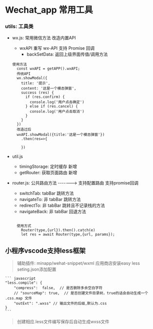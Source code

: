 <!--
 * @Descripttion:
 * @version:
 * @Author: Zhonglai Lu
 * @Date: 2020-09-02 16:13:52
 * @LastEditors: Zhonglai Lu
 * @LastEditTime: 2020-10-28 01:43:02
-->

# Wechat_app 常用工具

### utils: 工具类

- wx.js: 常用微信方法 改造内置API

  - wxAPI 重写 wx-API 支持 Promise 回调 
    - backSetData: 返回上级界面传值/调用方法

  ```
  使用方法
    const wxAPI = getAPP().wxAPI;
    传统API
    wx.showModal({
      title: '提示',
      content: '这是一个模态弹窗',
      success (res) {
        if (res.confirm) {
          console.log('用户点击确定')
        } else if (res.cancel) {
          console.log('用户点击取消')
        }
      }
    })
    改造过后
    wxAPI.showModal({title:'这是一个模态弹窗'})
      .then(res=>{
      
      })
  ```
- util.js
    - timingStorage: 定时缓存 新增
    - getRouter: 获取页面路由 新增
    
- router.js: 公共路由方法 -------> 支持配置路由 支持promise回调
  - switchTab: tabBar 跳转方法
  - navigateTo: 非 tabBar 跳转方法
  - redirectTo: 非 tabBar 跳转且不记录栈的方法
  - navigateBack: 非 tabBar 回退方法
  ```
  
    使用方式
      Router(type,{url}).then().catch(e)
      let res = await Router(type,{url, params});
  ```

## 小程序vscode支持less框架
> 辅助插件: minapp/wehat-snippet/wxml
> 应用商店安装easy less
> seting.json添加配置

    ``` javascript
    "less.compile": {
        "compress":  false,  // 是否删除多余空白字符
        // "sourceMap": true,  // 是否创建文件目录树，true的话会自动生成一个 .css.map 文件
        "outExt": ".wxss" // 输出文件的后缀,默认为.css
    }
    ```

> 创建相应.less文件编写保存后自动生成wxss文件
